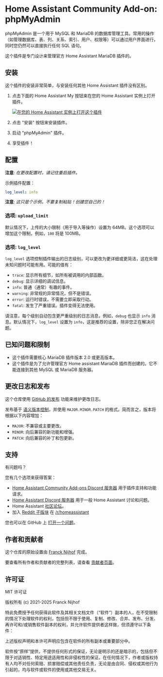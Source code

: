 # Home Assistant Community Add-on: phpMyAdmin

phpMyAdmin 是一个用于 MySQL 和 MariaDB 的数据库管理工具。常用的操作（如管理数据库、表、列、关系、索引、用户、权限等）可以通过用户界面进行，同时您仍然可以直接执行任何 SQL 语句。

这个插件是专门设计来管理官方 Home Assistant MariaDB 插件的。

## 安装

这个插件的安装非常简单，与安装任何其他 Home Assistant 插件没有区别。

1. 点击下面的 Home Assistant My 按钮来在您的 Home Assistant 实例上打开插件。

   [![在您的 Home Assistant 实例上打开这个插件][addon-badge]][ addon ]

1. 点击 "安装" 按钮来安装插件。
1. 启动 "phpMyAdmin" 插件。
1. 享受插件！

## 配置

**注意**: _在更改配置时，请记住重启插件。_

示例插件配置：

```yaml
log_level: info
```

**注意**: _这只是个示例，不要复制粘贴！创建您自己的！_

### 选项: `upload_limit`

默认情况下，上传的大小限制（用于导入等操作）设置为 64MB。这个选项可以增加这个限制，例如，`100` 将是 100MB。

### 选项: `log_level`

`log_level` 选项控制插件输出的日志级别，可以更改为更详细或更简洁，这在处理未知问题时可能有用。可能的值有：

- `trace`: 显示所有细节，如所有被调用的内部函数。
- `debug`: 显示详细的调试信息。
- `info`: 普通（通常）有趣的事件。
- `warning`: 非常规的异常情况，但不是错误。
- `error`: 运行时错误，不需要立即采取行动。
- `fatal`: 发生了严重错误。插件变得无法使用。

请注意，每个级别自动包含更严重级别的日志消息，例如，`debug` 也显示 `info` 消息。默认情况下，`log_level` 设置为 `info`，这是推荐的设置，除非您正在解决问题。

## 已知问题和限制

- 这个插件需要核心 MariaDB 插件版本 2.0 或更高版本。
- 这个插件是为了允许管理官方 Home assistant MariaDB 插件而创建的。它不能连接到其他 MySQL 或 MariaDB 服务器。

## 更改日志和发布

这个仓库使用 [GitHub 的发布][releases] 功能来维护更改日志。

发布基于 [语义版本控制][semver]，并使用 `MAJOR.MINOR.PATCH` 的格式。简而言之，版本将根据以下内容增加：

- `MAJOR`: 不兼容或主要更改。
- `MINOR`: 向后兼容的新功能和增强。
- `PATCH`: 向后兼容的补丁和包更新。

## 支持

有问题吗？

您有几个选项来获得答案：

- [Home Assistant Community Add-ons Discord 服务器][discord] 用于插件支持和功能请求。
- [Home Assistant Discord 服务器][discord-ha] 用于一般 Home Assistant 讨论和问题。
- Home Assistant [社区论坛][forum]。
- 加入 [Reddit 子版块][reddit] 在 [/r/homeassistant][reddit]

您也可以在 GitHub 上 [打开一个问题][issue]。

## 作者和贡献者

这个仓库的原始设置由 [Franck Nijhof][frenck] 完成。

要查看所有作者和贡献者的完整列表，请查看 [贡献者页面][contributors]。

## 许可证

MIT 许可证

版权所有 (c) 2021-2025 Franck Nijhof

特此免费授予任何获得此软件及其相关文档文件（“软件”）副本的人，在不受限制的情况下处理软件的权利，包括但不限于使用、复制、修改、合并、发布、分发、再许可和/或销售软件副本的权利，并允许软件提供者这样做，但须遵守以下条件：

上述版权声明和本许可声明应包含在软件的所有副本或重要部分中。

软件按“原样”提供，不提供任何形式的保证，无论是明示的还是暗示的，包括但不限于对适销性、特定用途适用性和非侵权性的保证。在任何情况下，作者或版权持有人均不对任何索赔、损害赔偿或其他责任负责，无论是由合同、侵权或其他行为引起的，均与软件或软件的使用或其他交易无关。

[addon-badge]: https://my.home-assistant.io/badges/supervisor_addon.svg
[addon]: https://my.home-assistant.io/redirect/supervisor_addon/?addon=a0d7b954_phpmyadmin&repository_url=https%3A%2F%2Fgithub.com%2Fhassio-addons%2Frepository
[contributors]: https://github.com/hassio-addons/addon-phpmyadmin/graphs/contributors
[discord-ha]: https://discord.gg/c5DvZ4e
[discord]: https://discord.me/hassioaddons
[forum]: https://community.home-assistant.io/t/home-assistant-community-add-on-phpmyadmin/171729?u=frenck
[frenck]: https://github.com/frenck
[issue]: https://github.com/hassio-addons/addon-phpmyadmin/issues
[reddit]: https://reddit.com/r/homeassistant
[releases]: https://github.com/hassio-addons/addon-phpmyadmin/releases
[semver]: https://semver.org/spec/v2.0.0.html